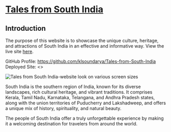 # [Tales from South India](https://github.com/klsoundarya/Tales-from-South-India)

## Introduction

The purpose of this website is to showcase the unique culture, heritage, and attractions of South India in an effective and informative way. View the live site [here](https://github.com/klsoundarya/Tales-from-South-India).

GitHub Profile: <https://github.com/klsoundarya/Tales-from-South-India>
Deployed Site: <>

![Tales from South India-website look on various screen sizes](read-me/media/.png)

South India is the southern region of India, known for its diverse landscapes, rich cultural heritage, and vibrant traditions. It comprises Kerala, Tamil Nadu, Karnataka, Telangana, and Andhra Pradesh states, along with the union territories of Puducherry and Lakshadweep, and offers a unique mix of history, spirituality, and natural beauty.

The people of South India offer a truly unforgettable experience by making it a welcoming destination for travelers from around the world. 


